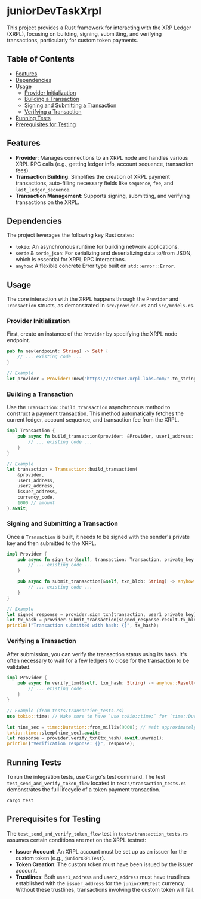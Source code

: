 # juniorDevTaskXrpl

This project provides a Rust framework for interacting with the XRP Ledger (XRPL), focusing on building, signing, submitting, and verifying transactions, particularly for custom token payments.

## Table of Contents

*   [Features](#features)
*   [Dependencies](#dependencies)
*   [Usage](#usage)
    *   [Provider Initialization](#provider-initialization)
    *   [Building a Transaction](#building-a-transaction)
    *   [Signing and Submitting a Transaction](#signing-and-submitting-a-transaction)
    *   [Verifying a Transaction](#verifying-a-transaction)
*   [Running Tests](#running-tests)
*   [Prerequisites for Testing](#prerequisites-for-testing)

## Features

*   **Provider**: Manages connections to an XRPL node and handles various XRPL RPC calls (e.g., getting ledger info, account sequence, transaction fees).
*   **Transaction Building**: Simplifies the creation of XRPL payment transactions, auto-filling necessary fields like `sequence`, `fee`, and `last_ledger_sequence`.
*   **Transaction Management**: Supports signing, submitting, and verifying transactions on the XRPL.

## Dependencies

The project leverages the following key Rust crates:

*   `tokio`: An asynchronous runtime for building network applications.
*   `serde` & `serde_json`: For serializing and deserializing data to/from JSON, which is essential for XRPL RPC interactions.
*   `anyhow`: A flexible concrete Error type built on `std::error::Error`.

## Usage

The core interaction with the XRPL happens through the `Provider` and `Transaction` structs, as demonstrated in `src/provider.rs` and `src/models.rs`.

### Provider Initialization

First, create an instance of the `Provider` by specifying the XRPL node endpoint.

```rust src/provider.rs
pub fn new(endpoint: String) -> Self {
    // ... existing code ...
}
```

```rust
// Example
let provider = Provider::new("https://testnet.xrpl-labs.com/".to_string());
```

### Building a Transaction

Use the `Transaction::build_transaction` asynchronous method to construct a payment transaction. This method automatically fetches the current ledger, account sequence, and transaction fee from the XRPL.

```rust src/models.rs
impl Transaction {
    pub async fn build_transaction(provider: &Provider, user1_address: String, user2_address: String, issuer_address: String, currency_code: String, amount: u64) -> Self {
        // ... existing code ...
    }
}
```

```rust
// Example
let transaction = Transaction::build_transaction(
    &provider,
    user1_address,
    user2_address,
    issuer_address,
    currency_code,
    1000 // amount
).await;
```

### Signing and Submitting a Transaction

Once a `Transaction` is built, it needs to be signed with the sender's private key and then submitted to the XRPL.

```rust src/provider.rs
impl Provider {
    pub async fn sign_txn(&self, transaction: Transaction, private_key: String) -> anyhow::Result<SignedTransactionRpcResponse> {
        // ... existing code ...
    }

    pub async fn submit_transaction(&self, txn_blob: String) -> anyhow::Result<String> {
        // ... existing code ...
    }
}
```

```rust
// Example
let signed_response = provider.sign_txn(transaction, user1_private_key).await.unwrap();
let tx_hash = provider.submit_transaction(signed_response.result.tx_blob).await.unwrap();
println!("Transaction submitted with hash: {}", tx_hash);
```

### Verifying a Transaction

After submission, you can verify the transaction status using its hash. It's often necessary to wait for a few ledgers to close for the transaction to be validated.

```rust src/provider.rs
impl Provider {
    pub async fn verify_txn(&self, txn_hash: String) -> anyhow::Result<String> {
        // ... existing code ...
    }
}
```

```rust
// Example (from tests/transaction_tests.rs)
use tokio::time; // Make sure to have `use tokio::time;` for `time::Duration`

let nine_sec = time::Duration::from_millis(9000); // Wait approximately 3 ledgers
tokio::time::sleep(nine_sec).await;
let response = provider.verify_txn(tx_hash).await.unwrap();
println!("Verification response: {}", response);
```

## Running Tests

To run the integration tests, use Cargo's test command. The test `test_send_and_verify_token_flow` located in `tests/transaction_tests.rs` demonstrates the full lifecycle of a token payment transaction.

```bash
cargo test
```

## Prerequisites for Testing

The `test_send_and_verify_token_flow` test in `tests/transaction_tests.rs` assumes certain conditions are met on the XRPL testnet:

*   **Issuer Account**: An XRPL account must be set up as an issuer for the custom token (e.g., `juniorXRPLTest`).
*   **Token Creation**: The custom token must have been issued by the issuer account.
*   **Trustlines**: Both `user1_address` and `user2_address` must have trustlines established with the `issuer_address` for the `juniorXRPLTest` currency. Without these trustlines, transactions involving the custom token will fail.